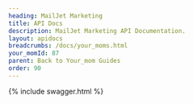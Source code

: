 ```yaml
---
heading: MailJet Marketing
title: API Docs
description: MailJet Marketing API Documentation.
layout: apidocs
breadcrumbs: /docs/your_moms.html
your_momId: 87
parent: Back to Your_mom Guides
order: 90
---
```


{% include swagger.html %}
